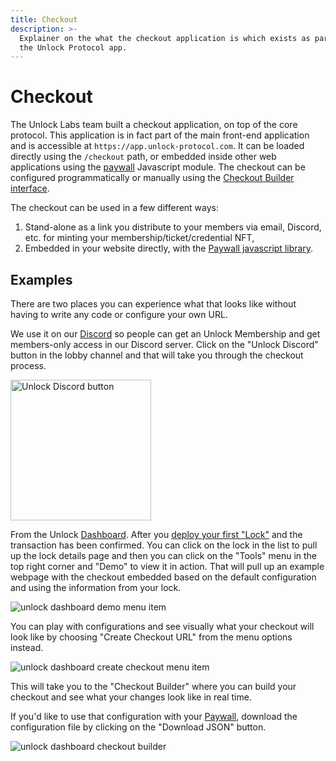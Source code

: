 ```yaml
---
title: Checkout
description: >-
  Explainer on the what the checkout application is which exists as part of
  the Unlock Protocol app.
---
```


# Checkout

The Unlock Labs team built a checkout application, on top of the core protocol. This application is in fact part of the main front-end application and is accessible at `https://app.unlock-protocol.com`. It can be loaded directly using the `/checkout` path, or embedded inside other web applications using the [paywall](./paywall.md) Javascript module. The checkout can be configured programmatically or manually using the [Checkout Builder interface](https://app.unlock-protocol.com/locks/checkout-url).

The checkout can be used in a few different ways:

1. Stand-alone as a link you distribute to your members via email, Discord, etc.
   for minting your membership/ticket/credential NFT,
1. Embedded in your website directly, with the [Paywall javascript library](./paywall.md).

## Examples

There are two places you can experience what that looks like without having to write any code or configure your own URL.

We use it on our [Discord](https://discord.unlock-protocol.com/) so people can get an Unlock Membership and get members-only access in our Discord server. Click on the "Unlock Discord" button in the lobby channel and that will take you through the checkout process.

<p>
  <img alt="Unlock Discord button" width="225" src="/img/tools/checkout/unlock-discord-button.png"/>
</p>

From the Unlock [Dashboard](https://app.unlock-protocol.com/dashboard). After you [deploy your first "Lock"](https://unlock-protocol.com/guides/how-to-create-a-lock/) and the transaction has been confirmed. You can click on the lock in the list to pull up the lock details page and then you can click on the "Tools" menu in the top right corner and "Demo" to view it in action. That will pull up an example webpage with the checkout embedded based on the default configuration and using the information from your lock.

![unlock dashboard demo menu item](/img/tools/checkout/unlock-dashboard-demo-menu.png)

You can play with configurations and see visually what your checkout will look like by choosing "Create Checkout URL" from the menu options instead.

![unlock dashboard create checkout menu item](/img/tools/checkout/unlock-dashboard-create-checkout-menu.png)

This will take you to the "Checkout Builder" where you can build your checkout and see what your changes look like in real time.

If you'd like to use that configuration with your [Paywall](./paywall), download the configuration file by clicking on the "Download JSON" button.

![unlock dashboard checkout builder](/img/tools/checkout/dashboard-checkout-builder.png)
